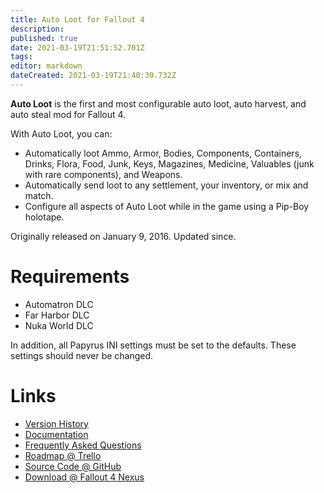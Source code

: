 ```yaml
---
title: Auto Loot for Fallout 4
description: 
published: true
date: 2021-03-19T21:51:52.701Z
tags: 
editor: markdown
dateCreated: 2021-03-19T21:40:30.732Z
---
```


**Auto Loot** is the first and most configurable auto loot, auto harvest, and auto steal mod for Fallout 4.

With Auto Loot, you can:

- Automatically loot Ammo, Armor, Bodies, Components, Containers, Drinks, Flora, Food, Junk, Keys, Magazines, Medicine, Valuables (junk with rare components), and Weapons. 
- Automatically send loot to any settlement, your inventory, or mix and match.
- Configure all aspects of Auto Loot while in the game using a Pip-Boy holotape.

Originally released on January 9, 2016. Updated since.

# Requirements

- Automatron DLC
- Far Harbor DLC
- Nuka World DLC

In addition, all Papyrus INI settings must be set to the defaults. These settings should never be changed.

# Links

* [Version History](/mods/auto-loot/version-history)
* [Documentation](/mods/auto-loot/documentation)
* [Frequently Asked Questions](/mods/auto-loot/faqs)
* [Roadmap @ Trello](https://trello.com/b/MTUBalXu/auto-loot-roadmap)
* [Source Code @ GitHub](https://github.com/fireundubh/fallout4/tree/master/Auto%20Loot)
* [Download @ Fallout 4 Nexus](https://www.nexusmods.com/fallout4/mods/27719)

